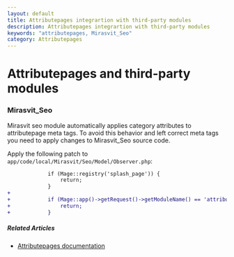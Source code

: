 ```yaml
---
layout: default
title: Attributepages integrartion with third-party modules
description: Attributepages integrartion with third-party modules
keywords: "attributepages, Mirasvit_Seo"
category: Attributepages
---
```


# Attributepages and third-party modules

### Mirasvit_Seo

Mirasvit seo module automatically applies category attributes to attributepage 
meta tags. To avoid this behavior and left correct meta tags you need to apply 
changes to Mirasvit_Seo source code.

Apply the following patch to `app/code/local/Mirasvit/Seo/Model/Observer.php`:

```diff
             if (Mage::registry('splash_page')) {
                 return;
             }
+
+            if (Mage::app()->getRequest()->getModuleName() == 'attributepages') {
+                return;
+            }
```

##### Related Articles

- [Attributepages documentation](/m1/attributepages/)

